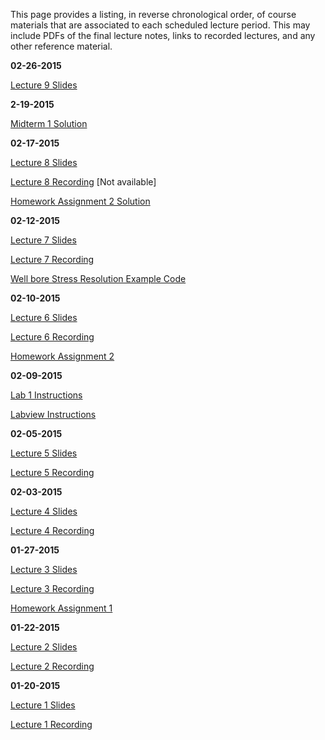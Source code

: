 <!--
.. title: Course Materials
.. slug: index
.. date: 2015-01-01 20:00:00 UTC-05:00
-->

This page provides a listing, in reverse chronological order, of course materials that are associated to each scheduled lecture period.  This may include PDFs of the final lecture notes, links to recorded lectures, and any other reference material.

**02-26-2015**

<a href="http://johnfoster.pge.utexas.edu/PGE334-ResGeomechanics/slides/Lecture9.slides.html" target="_blank">Lecture 9 Slides</a>


**2-19-2015**

[Midterm 1 Solution](/files/midterm1_solution.pdf)



**02-17-2015**

<a href="http://johnfoster.pge.utexas.edu/PGE334-ResGeomechanics/slides/Lecture8.slides.html" target="_blank">Lecture 8 Slides</a>

<a href="//www.youtube.com/playlist?list=PL7Wioa6YOlZHR77iL2OnB5T_ohSLkYPxx" target="_blank">Lecture 8 Recording</a> [Not available] 

<a href="http://nbviewer.ipython.org/github/johntfoster/PGE334-ResGeomechanics/blob/gh-pages/files/assignment2_solution.ipynb" target="_blank">Homework Assignment 2 Solution</a>


**02-12-2015**

<a href="http://johnfoster.pge.utexas.edu/PGE334-ResGeomechanics/slides/Lecture7.slides.html" target="_blank">Lecture 7 Slides</a>

<a href="//www.youtube.com/playlist?list=PL7Wioa6YOlZEYG_sqiRi-RLBu8-PFHlDW" target="_blank">Lecture 7 Recording</a> 

<a href="http://nbviewer.ipython.org/github/johntfoster/PGE334-ResGeomechanics/blob/gh-pages/files/wellbore_stress_example.ipynb" target="_blank">Well bore Stress Resolution Example Code</a>


**02-10-2015**

<a href="http://johnfoster.pge.utexas.edu/PGE334-ResGeomechanics/slides/Lecture6.slides.html" target="_blank">Lecture 6 Slides</a>

<a href="//www.youtube.com/playlist?list=PL7Wioa6YOlZHJlsXr8buNYEy9SpS3HmQ-" target="_blank">Lecture 6 Recording</a> 

[Homework Assignment 2](/files/assignment2.pdf)



**02-09-2015**

[Lab 1 Instructions](/files/lab1_UCS.pdf)

[Labview Instructions](/files/Labview_Instructions.docx)


**02-05-2015**

<a href="http://johnfoster.pge.utexas.edu/PGE334-ResGeomechanics/slides/Lecture5.slides.html" target="_blank">Lecture 5 Slides</a>

<a href="//www.youtube.com/playlist?list=PL7Wioa6YOlZGQ_M3ct3w4Ct0rOSCVZKxV" target="_blank">Lecture 5 Recording</a> 


**02-03-2015**

<a href="http://johnfoster.pge.utexas.edu/PGE334-ResGeomechanics/slides/Lecture4.slides.html" target="_blank">Lecture 4 Slides</a>

<a href="//www.youtube.com/playlist?list=PL7Wioa6YOlZFO96Bk93EUzk6eecynnNgL" target="_blank">Lecture 4 Recording</a> 


**01-27-2015**

<a href="http://johnfoster.pge.utexas.edu/PGE334-ResGeomechanics/slides/Lecture3.slides.html" target="_blank">Lecture 3 Slides</a>

<a href="//www.youtube.com/playlist?list=PL7Wioa6YOlZHYBHF8bxlenY0oh3suC34a" target="_blank">Lecture 3 Recording</a> 

[Homework Assignment 1](/files/assignment1.pdf)



**01-22-2015**

<a href="http://johnfoster.pge.utexas.edu/PGE334-ResGeomechanics/slides/Lecture2.slides.html" target="_blank">Lecture 2 Slides</a>

<a href="//www.youtube.com/playlist?list=PL7Wioa6YOlZGFFfLZe5-CYaybcUg4qmKc" target="_blank">Lecture 2 Recording</a>


**01-20-2015**

<a href="http://johnfoster.pge.utexas.edu/PGE334-ResGeomechanics/slides/Lecture1.slides.html" target="_blank">Lecture 1 Slides</a>

<a href="//www.youtube.com/playlist?list=PL7Wioa6YOlZGDlRCw8Dl42y6wAY6DiYZa" target="_blank">Lecture 1 Recording</a>
